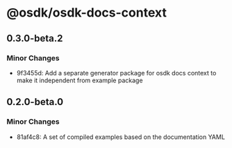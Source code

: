 # @osdk/osdk-docs-context

## 0.3.0-beta.2

### Minor Changes

- 9f3455d: Add a separate generator package for osdk docs context to make it independent from example package

## 0.2.0-beta.0

### Minor Changes

- 81af4c8: A set of compiled examples based on the documentation YAML
